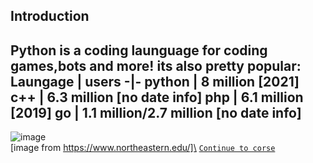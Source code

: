 ## Introduction
Python is a coding launguage for coding games,bots and more!
its also pretty popular:
Laungage  | users
-|-
python | 8 million [2021]
c++ | 6.3 million [no date info]
php | 6.1 million [2019]
go  | 1.1 million/2.7 million [no date info]
--------------------------------------
![image](https://user-images.githubusercontent.com/76494513/144761008-0a24eb42-f386-400f-8d39-af088c848dc1.png)\
[image from https://www.northeastern.edu/]\
[`Continue to corse`](My1stProject.html)
